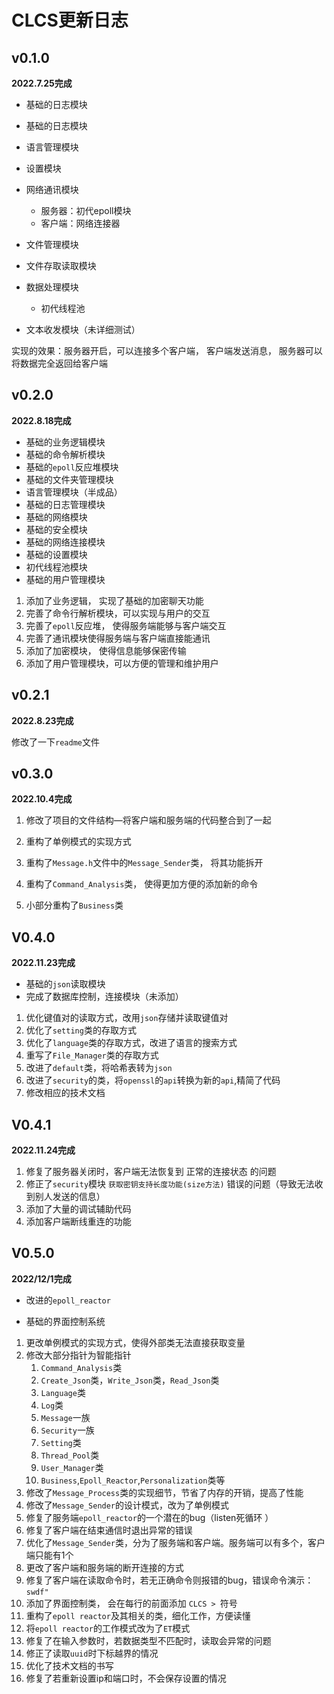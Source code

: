 # CLCS更新日志

##  v0.1.0

**2022.7.25完成**

* 基础的日志模块

* 基础的日志模块

* 语言管理模块
* 设置模块
* 网络通讯模块

  * 服务器：初代epoll模块
  * 客户端：网络连接器

* 文件管理模块
* 文件存取读取模块
* 数据处理模块
  * 初代线程池

* 文本收发模块（未详细测试）

实现的效果：服务器开启，可以连接多个客户端， 客户端发送消息， 服务器可以将数据完全返回给客户端

## v0.2.0

**2022.8.18完成**

* 基础的业务逻辑模块
* 基础的命令解析模块
* 基础的`epoll`反应堆模块
* 基础的文件夹管理模块
* 语言管理模块（半成品）
* 基础的日志管理模块
* 基础的网络模块
* 基础的安全模块
* 基础的网络连接模块
* 基础的设置模块
* 初代线程池模块
* 基础的用户管理模块



1. 添加了业务逻辑， 实现了基础的加密聊天功能
2. 完善了命令行解析模块，可以实现与用户的交互
3. 完善了`epoll`反应堆， 使得服务端能够与客户端交互
4. 完善了通讯模块使得服务端与客户端直接能通讯
5. 添加了加密模块， 使得信息能够保密传输
6. 添加了用户管理模块，可以方便的管理和维护用户

## v0.2.1

**2022.8.23完成**

修改了一下`readme`文件



## v0.3.0

**2022.10.4完成**

1. 修改了项目的文件结构—将客户端和服务端的代码整合到了一起

2. 重构了单例模式的实现方式

3. 重构了`Message.h`文件中的`Message_Sender`类， 将其功能拆开

4. 重构了`Command_Analysis`类， 使得更加方便的添加新的命令
5. 小部分重构了`Business`类

## V0.4.0

**2022.11.23完成**

* 基础的`json`读取模块
* 完成了数据库控制，连接模块（未添加）



1. 优化键值对的读取方式，改用`json`存储并读取键值对
2. 优化了`setting`类的存取方式
3. 优化了`language`类的存取方式，改进了语言的搜索方式
4. 重写了`File_Manager`类的存取方式
5. 改进了`default`类，将哈希表转为`json`
6. 改进了`security`的类，将`openssl`的`api`转换为新的`api`,精简了代码
7. 修改相应的技术文档



## V0.4.1

**2022.11.24完成**

1. 修复了服务器关闭时，客户端无法恢复到 正常的连接状态 的问题
2. 修正了`security`模块 `获取密钥支持长度功能(size方法)` 错误的问题（导致无法收到别人发送的信息）
3. 添加了大量的调试辅助代码
4. 添加客户端断线重连的功能



## V0.5.0

**2022/12/1完成**

* 改进的`epoll_reactor`

* 基础的界面控制系统

  

1. 更改单例模式的实现方式，使得外部类无法直接获取变量
2. 修改大部分指针为智能指针
   1. `Command_Analysis`类
   2. `Create_Json`类，`Write_Json`类，`Read_Json`类
   3. `Language`类
   4. `Log`类
   5. `Message`一族
   6. `Security`一族
   7. `Setting`类
   8. `Thread_Pool`类
   9. `User_Manager`类
   10. `Business`,`Epoll_Reactor`,`Personalization`类等
3. 修改了`Message_Process`类的实现细节，节省了内存的开销，提高了性能
4. 修改了`Message_Sender`的设计模式，改为了单例模式
5. 修复了服务端`epoll_reactor`的一个潜在的bug（listen死循环 ）
6. 修复了客户端在结束通信时退出异常的错误
7. 优化了`Message_Sender`类，分为了服务端和客户端。服务端可以有多个，客户端只能有1个
8. 更改了客户端和服务端的断开连接的方式
9. 修复了客户端在读取命令时，若无正确命令则报错的bug，错误命令演示：`swdf"`
10. 添加了界面控制类， 会在每行的前面添加 `CLCS > `符号
11. 重构了`epoll reactor`及其相关的类，细化工作，方便读懂
12. 将`epoll reactor`的工作模式改为了`ET`模式
13. 修复了在输入参数时，若数据类型不匹配时，读取会异常的问题
14. 修正了读取`uuid`时下标越界的情况
15. 优化了技术文档的书写
16. 修复了若重新设置ip和端口时，不会保存设置的情况

